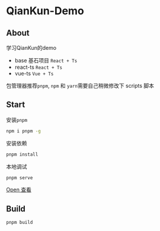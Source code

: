 # QianKun-Demo

## About

学习QianKun的demo

- base 基石项目 `React + Ts`
- react-ts `React + Ts`
- vue-ts `Vue + Ts`

包管理器推荐`pnpm`, `npm` 和 `yarn`需要自己稍微修改下 scripts 脚本

## Start

安装`pnpm`

```bash
npm i pnpm -g
```

安装依赖

```bash
pnpm install
```

本地调试

```bash
pnpm serve
```

[Open 查看](http://localhost:4000/)

## Build

```bash
pnpm build
```
